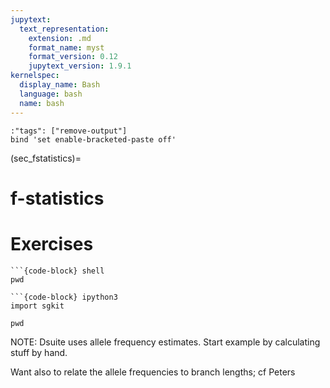 ```yaml
---
jupytext:
  text_representation:
    extension: .md
    format_name: myst
    format_version: 0.12
    jupytext_version: 1.9.1
kernelspec:
  display_name: Bash
  language: bash
  name: bash
---
```



```{code-cell} bash
:"tags": ["remove-output"]
bind 'set enable-bracketed-paste off'
```


(sec_fstatistics)=

# f-statistics #

# Exercises #

```{tabbed} Dsuite
```{code-block} shell
pwd
```

```{tabbed} sgkit
```{code-block} ipython3
import sgkit
```

```{code-cell} bash
pwd
```


NOTE: Dsuite uses allele frequency estimates. Start example by
calculating stuff by hand.


Want also to relate the allele frequencies to branch lengths; cf
Peters
